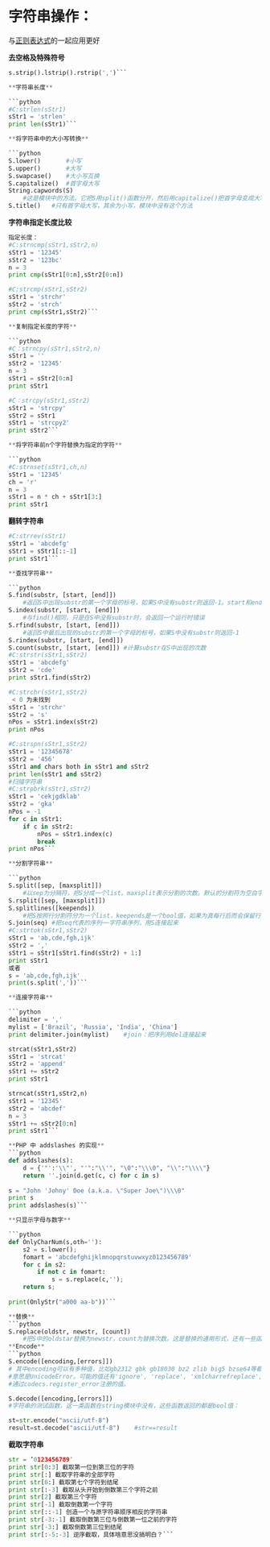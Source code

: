 # 字符串操作：

与[正则表达式](re.md)的一起应用更好

**去空格及特殊符号**

```python
s.strip().lstrip().rstrip(',')```

**字符串长度**

```python
#C:strlen(sStr1)
sStr1 = 'strlen'
print len(sStr1)```

**将字符串中的大小写转换**

```python
S.lower()       #小写
S.upper()       #大写
S.swapcase()    #大小写互换
S.capitalize()  #首字母大写
String.capwords(S)
    #这是模块中的方法。它把S用split()函数分开，然后用capitalize()把首字母变成大写，最后用join()合并到一起
S.title()   #只有首字母大写，其余为小写，模块中没有这个方法 
```

**字符串指定长度比较**

```python
指定长度：
#C:strncmp(sStr1,sStr2,n)
sStr1 = '12345'
sStr2 = '123bc'
n = 3
print cmp(sStr1[0:n],sStr2[0:n])

#C:strcmp(sStr1,sStr2)
sStr1 = 'strchr'
sStr2 = 'strch'
print cmp(sStr1,sStr2)```

**复制指定长度的字符**

```python
#C：strncpy(sStr1,sStr2,n)
sStr1 = ''
sStr2 = '12345'
n = 3
sStr1 = sStr2[0:n]
print sStr1

#C：strcpy(sStr1,sStr2)
sStr1 = 'strcpy'
sStr2 = sStr1
sStr1 = 'strcpy2'
print sStr2```

**将字符串前n个字符替换为指定的字符**

```python
#C:strnset(sStr1,ch,n)
sStr1 = '12345'
ch = 'r'
n = 3
sStr1 = n * ch + sStr1[3:]
print sStr1
```


**翻转字符串**

```python
#C:strrev(sStr1)
sStr1 = 'abcdefg'
sStr1 = sStr1[::-1]
print sStr1```

**查找字符串**

```python
S.find(substr, [start, [end]])
    #返回S中出现substr的第一个字母的标号，如果S中没有substr则返回-1。start和end为范围
S.index(substr, [start, [end]])
    #与find()相同，只是在S中没有substr时，会返回一个运行时错误
S.rfind(substr, [start, [end]])
    #返回S中最后出现的substr的第一个字母的标号，如果S中没有substr则返回-1
S.rindex(substr, [start, [end]])
S.count(substr, [start, [end]]) #计算substr在S中出现的次数 
#C:strstr(sStr1,sStr2)
sStr1 = 'abcdefg'
sStr2 = 'cde'
print sStr1.find(sStr2)

#C:strchr(sStr1,sStr2) 
 < 0 为未找到
sStr1 = 'strchr'
sStr2 = 's'
nPos = sStr1.index(sStr2)
print nPos

#C:strspn(sStr1,sStr2)
sStr1 = '12345678'
sStr2 = '456'
sStr1 and chars both in sStr1 and sStr2
print len(sStr1 and sStr2)
#扫描字符串
#C:strpbrk(sStr1,sStr2)
sStr1 = 'cekjgdklab'
sStr2 = 'gka'
nPos = -1
for c in sStr1:
    if c in sStr2:
        nPos = sStr1.index(c)
        break
print nPos```

**分割字符串**

```python
S.split([sep, [maxsplit]])
    #以sep为分隔符，把S分成一个list。maxsplit表示分割的次数。默认的分割符为空白字符
S.rsplit([sep, [maxsplit]])
S.splitlines([keepends])
    #把S按照行分割符分为一个list，keepends是一个bool值，如果为真每行后而会保留行分割符。
S.join(seq) #把seq代表的序列──字符串序列，用S连接起来 
#C:strtok(sStr1,sStr2)
sStr1 = 'ab,cde,fgh,ijk'
sStr2 = ','
sStr1 = sStr1[sStr1.find(sStr2) + 1:]
print sStr1
或者
s = 'ab,cde,fgh,ijk'
print(s.split(','))```

**连接字符串**

```python
delimiter = ','
mylist = ['Brazil', 'Russia', 'India', 'China']
print delimiter.join(mylist)    #join：把序列用del连接起来

strcat(sStr1,sStr2)
sStr1 = 'strcat'
sStr2 = 'append'
sStr1 += sStr2
print sStr1

strncat(sStr1,sStr2,n)
sStr1 = '12345'
sStr2 = 'abcdef'
n = 3
sStr1 += sStr2[0:n]
print sStr1```

**PHP 中 addslashes 的实现**
```python
def addslashes(s):
    d = {'"':'\\"', "'":"\\'", "\0":"\\\0", "\\":"\\\\"}
    return ''.join(d.get(c, c) for c in s)
 
s = "John 'Johny' Doe (a.k.a. \"Super Joe\")\\\0"
print s
print addslashes(s)```

**只显示字母与数字**

```python
def OnlyCharNum(s,oth=''):
    s2 = s.lower();
    fomart = 'abcdefghijklmnopqrstuvwxyz0123456789'
    for c in s2:
        if not c in fomart:
            s = s.replace(c,'');
    return s;
    
print(OnlyStr("a000 aa-b"))```

**替换**
```python
S.replace(oldstr, newstr, [count])
    #把S中的oldstar替换为newstr，count为替换次数。这是替换的通用形式，还有一些函数进行特殊字符的替换 ```
**Encode**
```python
S.encode([encoding,[errors]])
# 其中encoding可以有多种值，比如gb2312 gbk gb18030 bz2 zlib big5 bzse64等都支持。errors默认值为"strict"，
#意思是UnicodeError。可能的值还有'ignore', 'replace', 'xmlcharrefreplace', 'backslashreplace' 和所有
#通过codecs.register_error注册的值。

S.decode([encoding,[errors]])
#字符串的测试函数，这一类函数在string模块中没有，这些函数返回的都是bool值： 

st=str.encode("ascii/utf-8")
result=st.decode("ascii/utf-8")    #str==result
```
**截取字符串**

```python
str = ’0123456789′ 
print str[0:3] 截取第一位到第三位的字符
print str[:] 截取字符串的全部字符
print str[6:] 截取第七个字符到结尾
print str[:-3] 截取从头开始到倒数第三个字符之前
print str[2] 截取第三个字符
print str[-1] 截取倒数第一个字符
print str[::-1] 创造一个与原字符串顺序相反的字符串
print str[-3:-1] 截取倒数第三位与倒数第一位之前的字符
print str[-3:] 截取倒数第三位到结尾
print str[:-5:-3] 逆序截取，具体啥意思没搞明白？```